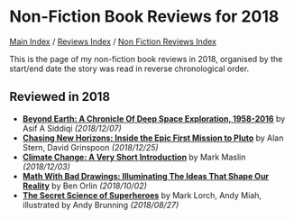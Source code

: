 # Non-Fiction Book Reviews for 2018

[Main Index](../../../README.md) / [Reviews Index](../../README.md) / [Non Fiction Reviews Index](../README.md)

This is the page of my non-fiction book reviews in 2018, organised by the start/end date the story was read in reverse chronological order.

## Reviewed in 2018
- [**Beyond Earth: A Chronicle Of Deep Space Exploration, 1958-2016**](20181207-BeyondEarth.md) by Asif A Siddiqi *(2018/12/07)*
- [**Chasing New Horizons: Inside the Epic First Mission to Pluto**](20181225-ChasingNewHorizons.md) by Alan Stern, David Grinspoon *(2018/12/25)*
- [**Climate Change: A Very Short Introduction**](20181203-ClimateChangeVeryShortIntroduction.md) by Mark Maslin *(2018/12/03)*
- [**Math With Bad Drawings: Illuminating The Ideas That Shape Our Reality**](20181002-MathBadDrawings.md) by Ben Orlin *(2018/10/02)*
- [**The Secret Science of Superheroes**](20180827-SecretScienceSuperheroes.md) by Mark Lorch, Andy Miah, illustrated by Andy Brunning *(2018/08/27)*
